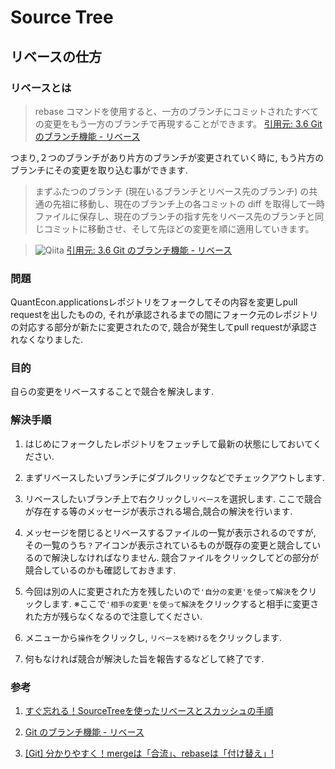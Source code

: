 # Source Tree
## リベースの仕方
### リベースとは
>rebase コマンドを使用すると、一方のブランチにコミットされたすべての変更をもう一方のブランチで再現することができます。
>[引用元: 3.6 Git のブランチ機能 - リベース](https://git-scm.com/book/ja/v1/Git-%E3%81%AE%E3%83%96%E3%83%A9%E3%83%B3%E3%83%81%E6%A9%9F%E8%83%BD-%E3%83%AA%E3%83%99%E3%83%BC%E3%82%B9)

つまり,２つのブランチがあり片方のブランチが変更されていく時に, もう片方のブランチにその変更を取り込む事ができます.
>まずふたつのブランチ (現在いるブランチとリベース先のブランチ) の共通の先祖に移動し、現在のブランチ上の各コミットの diff を取得して一時ファイルに保存し、現在のブランチの指す先をリベース先のブランチと同じコミットに移動させ、そして先ほどの変更を順に適用していきます。

>![Qiita](https://git-scm.com/figures/18333fig0329-tn.png)
>[引用元: 3.6 Git のブランチ機能 - リベース](https://git-scm.com/book/ja/v1/Git-%E3%81%AE%E3%83%96%E3%83%A9%E3%83%B3%E3%83%81%E6%A9%9F%E8%83%BD-%E3%83%AA%E3%83%99%E3%83%BC%E3%82%B9)

### 問題
QuantEcon.applicationsレポジトリをフォークしてその内容を変更しpull requestを出したものの, それが承認されるまでの間にフォーク元のレポジトリの対応する部分が新たに変更されたので, 競合が発生してpull requestが承認されなくなりました.
### 目的
自らの変更をリベースすることで競合を解決します.

### 解決手順
1. はじめにフォークしたレポジトリをフェッチして最新の状態にしておいてください.

1. まずリベースしたいブランチにダブルクリックなどでチェックアウトします.

1. リベースしたいブランチ上で右クリックし```リベース```を選択します.
ここで競合が存在する等のメッセージが表示される場合,競合の解決を行います.

1. メッセージを閉じるとリベースするファイルの一覧が表示されるのですが, その一覧のうち```？```アイコンが表示されているものが既存の変更と競合しているので解決しなければなりません. 競合ファイルをクリックしてどの部分が競合しているのかも確認しておきます.

1. 今回は別の人に変更された方を残したいので```'自分の変更'を使って解決```をクリックします.
※ここで```'相手の変更'を使って解決```をクリックすると相手に変更された方が残らなくなるので注意してください.

1. メニューから```操作```をクリックし, ```リベースを続ける```をクリックします.

1. 何もなければ競合が解決した旨を報告するなどして終了です.

### 参考
1. [すぐ忘れる！SourceTreeを使ったリベースとスカッシュの手順](http://qiita.com/ryounagaoka/items/7c129e98a7f81c507a61)

1. [Git のブランチ機能 - リベース](https://git-scm.com/book/ja/v1/Git-%E3%81%AE%E3%83%96%E3%83%A9%E3%83%B3%E3%83%81%E6%A9%9F%E8%83%BD-%E3%83%AA%E3%83%99%E3%83%BC%E3%82%B9)

1. [[Git] 分かりやすく！mergeは「合流」、rebaseは「付け替え」!](http://nullnote.com/web/git/merge_rebase/)
